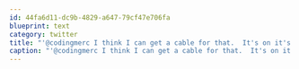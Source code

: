 ```yaml
---
id: 44fa6d11-dc9b-4829-a647-79cf47e706fa
blueprint: text
category: twitter
title: "'@codingmerc I think I can get a cable for that.  It's on it's way back from Samsung right now"
caption: "'@codingmerc I think I can get a cable for that.  It's on it's way back from Samsung right now"
---
```

